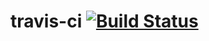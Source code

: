 # travis-ci [![Build Status](https://travis-ci.com/VPcenter/travis-ci.svg?branch=master)](https://travis-ci.com/VPcenter/travis-ci)
